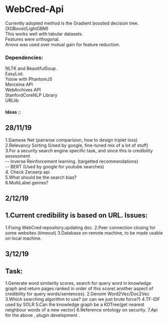 # WebCred-Api
Currently adopted method is the Gradient boosted decision tree.(XGBoost/LightGBM)  
This works well with tabular datasets.<br>
Features were orthogonal.<br>
Anova was used over mutual gain for feature reduction.



### Dependencies: 
NLTK and BeautifulSoup.<br>
EasyList.<br>
Yslow with PhantomJS <br>
Merceine API <br> 
WebArchives API <br>
StanfordCoreNLP Library<br> 
URLlib<br> 




#### Ideas ::
28/11/19
-------
1.Siamese Net (pairwise comparision, how to design triplet loss) <br>
2.Relevancy Sorting (Used by google, fine-tuned mix of a lot of stuff)<br>
3.For a security search engine specific task, and since this is credibility assessment<br>
-- Inverse Reinforcement learning. (targetted recommendations) <br>
-- BERT (Used by google for youtube searches) <br>
4. Check Zenserp api<br>
5.What should be the search bias? <br> 
6.MultiLabel genres? <br>

2/12/19
--
1.Current credibility is based on URL. 
Issues:
-
1.Fixing WebCred repository,updating doc.
2.Peer connection closing for some websites (timeout)
3.Database on remote machine, to be made usable on local machine.

3/12/19
-
Task:
-
1.Generate word similarity scores, search for query word in knowledge graph and return pages ranked in order of this score( another aspect of credibility for query words/sentences).
2.Gensim Word2Vec/Doc2Vec
3.Which searching algorithm to use? (or can we just brute force?)
4.TF-IDF used by SOLR 
5.Can the knowledge graph be a KDTree(get nearest neighbour words of a new vector)
6.Reference ontology on security. 
7.Api for the above , plugin development .










 






